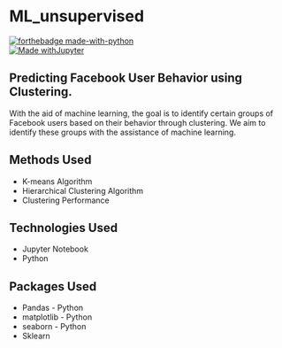 # ML_unsupervised

[![forthebadge made-with-python](http://ForTheBadge.com/images/badges/made-with-python.svg)](https://www.python.org/)  
[![Made withJupyter](https://img.shields.io/badge/Made%20with-Jupyter-orange?style=for-the-badge&logo=Jupyter)](https://jupyter.org/try)

## Predicting Facebook User Behavior using Clustering.
With the aid of machine learning, the goal is to identify certain groups of Facebook users based on their behavior through clustering. We aim to identify these groups with the assistance of machine learning.

## Methods Used
* K-means Algorithm
* Hierarchical Clustering Algorithm
* Clustering Performance

## Technologies Used
* Jupyter Notebook
* Python

## Packages Used
* Pandas - Python
* matplotlib - Python
* seaborn - Python
* Sklearn
